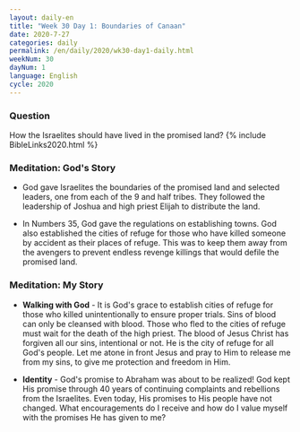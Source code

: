 ```yaml
---
layout: daily-en
title: "Week 30 Day 1: Boundaries of Canaan"
date: 2020-7-27 
categories: daily
permalink: /en/daily/2020/wk30-day1-daily.html
weekNum: 30
dayNum: 1
language: English
cycle: 2020
---
```

### Question     
How the Israelites should have lived in the promised land?
{% include BibleLinks2020.html %} 

### Meditation: God's Story   
+ God gave Israelites the boundaries of the promised land and selected leaders, one from each of the 9 and half tribes. They followed the leadership of Joshua and high priest Elijah to distribute the land. 

+ In Numbers 35, God gave the regulations on establishing towns. God also established the cities of refuge for those who have killed someone by accident as their places of refuge. This was to keep them away from the avengers to prevent endless revenge killings that would defile the promised land. 

### Meditation: My Story   
+ **Walking with God** - It is God's grace to establish cities of refuge for those who killed unintentionally to ensure proper trials. Sins of blood can only be cleansed with blood. Those who fled to the cities of refuge must wait for the death of the high priest. The blood of Jesus Christ has forgiven all our sins, intentional or not. He is the city of refuge for all God's people. Let me atone in front Jesus and pray to Him to release me from my sins, to give me protection and freedom in Him. 

+ **Identity** - God's promise to Abraham was about to be realized! God kept His promise through 40 years of continuing complaints and rebellions from the Israelites. Even today, His promises to His people have not changed. What encouragements do I receive and how do I value myself with the promises He has given to me?  
